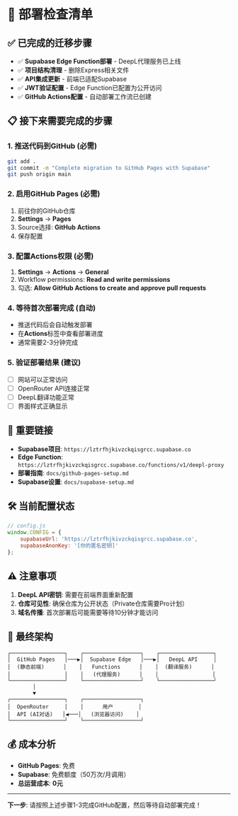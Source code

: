 # 🚀 部署检查清单

## ✅ 已完成的迁移步骤

- ✅ **Supabase Edge Function部署** - DeepL代理服务已上线
- ✅ **项目结构清理** - 删除Express相关文件
- ✅ **API集成更新** - 前端已适配Supabase
- ✅ **JWT验证配置** - Edge Function已配置为公开访问
- ✅ **GitHub Actions配置** - 自动部署工作流已创建

## 📋 接下来需要完成的步骤

### 1. 推送代码到GitHub (必需)

```bash
git add .
git commit -m "Complete migration to GitHub Pages with Supabase"
git push origin main
```

### 2. 启用GitHub Pages (必需)

1. 前往你的GitHub仓库
2. **Settings** → **Pages**
3. Source选择: **GitHub Actions**
4. 保存配置

### 3. 配置Actions权限 (必需)

1. **Settings** → **Actions** → **General**
2. Workflow permissions: **Read and write permissions**
3. 勾选: **Allow GitHub Actions to create and approve pull requests**

### 4. 等待首次部署完成 (自动)

- 推送代码后会自动触发部署
- 在**Actions**标签中查看部署进度
- 通常需要2-3分钟完成

### 5. 验证部署结果 (建议)

- [ ] 网站可以正常访问
- [ ] OpenRouter API连接正常
- [ ] DeepL翻译功能正常
- [ ] 界面样式正确显示

## 🔗 重要链接

- **Supabase项目**: `https://lztrfhjkivzckqisgrcc.supabase.co`
- **Edge Function**: `https://lztrfhjkivzckqisgrcc.supabase.co/functions/v1/deepl-proxy`
- **部署指南**: `docs/github-pages-setup.md`
- **Supabase设置**: `docs/supabase-setup.md`

## 🛠️ 当前配置状态

```javascript
// config.js
window.CONFIG = {
    supabaseUrl: 'https://lztrfhjkivzckqisgrcc.supabase.co',
    supabaseAnonKey: '[你的匿名密钥]'
};
```

## ⚠️ 注意事项

1. **DeepL API密钥**: 需要在前端界面重新配置
2. **仓库可见性**: 确保仓库为公开状态（Private仓库需要Pro计划）
3. **域名传播**: 首次部署后可能需要等待10分钟才能访问

## 🎯 最终架构

```
┌─────────────────┐    ┌──────────────────┐    ┌─────────────────┐
│  GitHub Pages   │───▶│  Supabase Edge   │───▶│   DeepL API     │
│  (静态前端)      │    │   Functions      │    │  (翻译服务)      │
│                 │    │   (代理服务)      │    │                 │
└─────────────────┘    └──────────────────┘    └─────────────────┘
        │
        ▼
┌─────────────────┐    ┌──────────────────┐
│  OpenRouter     │    │      用户        │
│  API (AI对话)   │◀───│   (浏览器访问)    │
└─────────────────┘    └──────────────────┘
```

## 💰 成本分析

- **GitHub Pages**: 免费
- **Supabase**: 免费额度（50万次/月调用）
- **总运营成本**: **0元**

---

**下一步**: 请按照上述步骤1-3完成GitHub配置，然后等待自动部署完成！ 